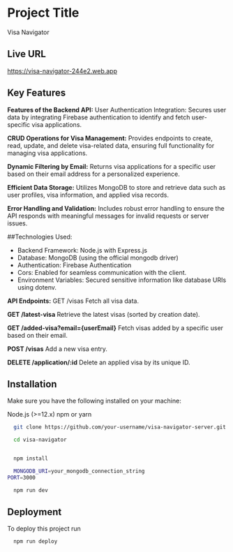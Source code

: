 
# Project Title
Visa Navigator



## Live URL
https://visa-navigator-244e2.web.app

## Key Features
**Features of the Backend API:**
User Authentication Integration:
Secures user data by integrating Firebase authentication to identify and fetch user-specific visa applications.

**CRUD Operations for Visa Management:**
Provides endpoints to create, read, update, and delete visa-related data, ensuring full functionality for managing visa applications.

**Dynamic Filtering by Email:**
Returns visa applications for a specific user based on their email address for a personalized experience.

**Efficient Data Storage:**
Utilizes MongoDB to store and retrieve data such as user profiles, visa information, and applied visa records.

**Error Handling and Validation:**
Includes robust error handling to ensure the API responds with meaningful messages for invalid requests or server issues.

##Technologies Used:
- Backend Framework: Node.js with Express.js
- Database: MongoDB (using the official mongodb driver)
- Authentication: Firebase Authentication
- Cors: Enabled for seamless communication with the client.
- Environment Variables: Secured sensitive information like database URIs using dotenv.

**API Endpoints:**
GET /visas
Fetch all visa data.

**GET /latest-visa**
Retrieve the latest visas (sorted by creation date).

**GET /added-visa?email={userEmail}**
Fetch visas added by a specific user based on their email.

**POST /visas**
Add a new visa entry.

**DELETE /application/:id**
Delete an applied visa by its unique ID.

## Installation
Make sure you have the following installed on your machine:

Node.js (>=12.x)
npm or yarn

```bash
  git clone https://github.com/your-username/visa-navigator-server.git


```
```bash
  cd visa-navigator



```
```bash
  npm install
```
```bash
  MONGODB_URI=your_mongodb_connection_string
PORT=3000


```
```bash
  npm run dev

```



## Deployment

To deploy this project run

```bash
  npm run deploy
```


